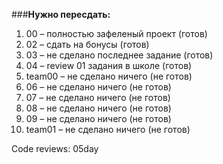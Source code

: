 ###__Нужно пересдать:__
1.	00 – полностью зафеленый проект (готов)
2.	02 – сдать на бонусы (готов)
3.	03 – не сделано последнее задание (готов)
4.	04 – review 01 задания в школе (готов)
5.	team00 – не сделано ничего (не готов)
6.	06 – не сделано ничего (не готов)
7.	07 – не сделано ничего (не готов)
8.	08 – не сделано ничего (не готов)
9.	09 – не сделано ничего (не готов)
10.	team01 – не сделано ничего (не готов)

Code reviews: 05day
